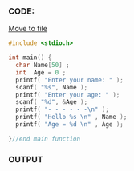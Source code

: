 ### CODE:
<a href="https://github.com/RatatornAmornwatee/ENGCC304/blob/main/Lab/Lab1/main.c">Move to file</a>
```c
#include <stdio.h>

int main() {
  char Name[50] ;
  int  Age = 0 ;
  printf( "Enter your name: " );
  scanf( "%s", Name );
  printf( "Enter your age: " );
  scanf( "%d", &Age );
  printf( "- - - - - -\n" );
  printf( "Hello %s \n" , Name );
  printf( "Age = %d \n" , Age );

}//end main function
```

### OUTPUT
<image link="https://github.com/RatatornAmornwatee/ENGCC304/blob/main/Lab/Lab1/result.png?raw=true"></image>
